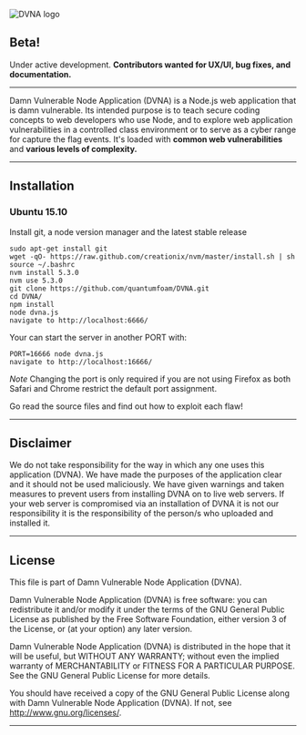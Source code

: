 ![DVNA logo](https://github.com/quantumfoam/DVNA/blob/master/public/images/dvna.png)

## Beta!

Under active development. **Contributors wanted for UX/UI, bug fixes, and documentation.**
- - -

Damn Vulnerable Node Application (DVNA) is a Node.js web application that is damn vulnerable. Its intended purpose is to teach secure coding concepts to web developers who use Node, and to explore web application vulnerabilities in a controlled class environment or to serve as a cyber range for capture the flag events. It's loaded with **common web vulnerabilities** and **various levels of complexity.**
- - -

## Installation

### Ubuntu 15.10

Install git, a node version manager and the latest stable release

```
sudo apt-get install git
wget -qO- https://raw.github.com/creationix/nvm/master/install.sh | sh
source ~/.bashrc
nvm install 5.3.0
nvm use 5.3.0
git clone https://github.com/quantumfoam/DVNA.git
cd DVNA/
npm install
node dvna.js
navigate to http://localhost:6666/
```

Your can start the server in another PORT with:
```
PORT=16666 node dvna.js
navigate to http://localhost:16666/
```
*Note* Changing the port is only required if you are not using Firefox as both Safari and Chrome restrict the default port assignment.

Go read the source files and find out how to exploit each flaw!
- - -

## Disclaimer

We do not take responsibility for the way in which any one uses this application (DVNA). We have made the purposes of the application clear and it should not be used maliciously. We have given warnings and taken measures to prevent users from installing DVNA on to live web servers. If your web server is compromised via an installation of DVNA it is not our responsibility it is the responsibility of the person/s who uploaded and installed it.

- - -

## License

This file is part of Damn Vulnerable Node Application (DVNA).

Damn Vulnerable Node Application (DVNA) is free software: you can redistribute it and/or modify
it under the terms of the GNU General Public License as published by
the Free Software Foundation, either version 3 of the License, or
(at your option) any later version.

Damn Vulnerable Node Application (DVNA) is distributed in the hope that it will be useful,
but WITHOUT ANY WARRANTY; without even the implied warranty of
MERCHANTABILITY or FITNESS FOR A PARTICULAR PURPOSE.  See the
GNU General Public License for more details.

You should have received a copy of the GNU General Public License
along with Damn Vulnerable Node Application (DVNA).  If not, see http://www.gnu.org/licenses/.

- - -
